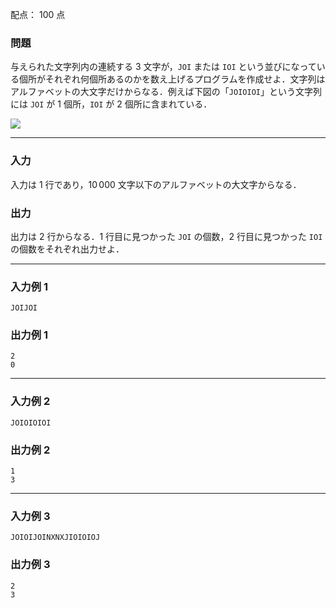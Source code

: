 配点： $100$ 点

### 問題
与えられた文字列内の連続する $3$ 文字が，`JOI` または `IOI` という並びになっている個所がそれぞれ何個所あるのかを数え上げるプログラムを作成せよ．文字列はアルファベットの大文字だけからなる．例えば下図の「`JOIOIOI`」という文字列には `JOI` が $1$ 個所，`IOI` が $2$ 個所に含まれている．

![](https://img.atcoder.jp/joi2008yo/2008-yo-t2-sample.png)

---

### 入力
入力は $1$ 行であり，$10\,000$ 文字以下のアルファベットの大文字からなる．

### 出力
出力は $2$ 行からなる．$1$ 行目に見つかった `JOI` の個数，$2$ 行目に見つかった `IOI` の個数をそれぞれ出力せよ．

---

### 入力例 1
~~~
JOIJOI
~~~

### 出力例 1
~~~
2
0
~~~

---

### 入力例 2
~~~
JOIOIOIOI
~~~

### 出力例 2
~~~
1
3
~~~

---

### 入力例 3
~~~
JOIOIJOINXNXJIOIOIOJ
~~~

### 出力例 3
~~~
2
3
~~~

